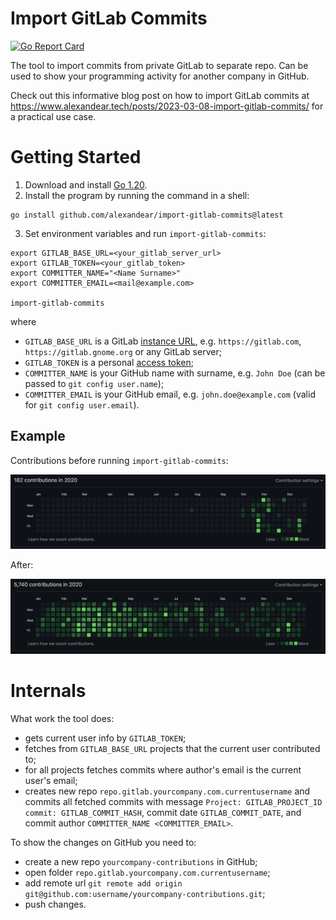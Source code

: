 # Import GitLab Commits

[![Go Report Card](https://goreportcard.com/badge/github.com/alexandear/import-gitlab-commits)](https://goreportcard.com/report/github.com/alexandear/import-gitlab-commits)

The tool to import commits from private GitLab to separate repo. Can be used to show your programming activity for another company in GitHub.

Check out this informative blog post on how to import GitLab commits at https://www.alexandear.tech/posts/2023-03-08-import-gitlab-commits/ for a practical use case.

# Getting Started

1. Download and install [Go 1.20](https://go.dev/dl/).
2. Install the program by running the command in a shell:
```shell
go install github.com/alexandear/import-gitlab-commits@latest
```

3. Set environment variables and run `import-gitlab-commits`:
```shell
export GITLAB_BASE_URL=<your_gitlab_server_url>
export GITLAB_TOKEN=<your_gitlab_token>
export COMMITTER_NAME="<Name Surname>"
export COMMITTER_EMAIL=<mail@example.com>

import-gitlab-commits
```

where
- `GITLAB_BASE_URL` is a GitLab [instance URL](https://stackoverflow.com/questions/58236175/what-is-a-gitlab-instance-url-and-how-can-i-get-it), e.g. `https://gitlab.com`, `https://gitlab.gnome.org` or any GitLab server;
- `GITLAB_TOKEN` is a personal [access token](https://docs.gitlab.com/ee/user/profile/personal_access_tokens.html#create-a-personal-access-token);
- `COMMITTER_NAME` is your GitHub name with surname, e.g. `John Doe` (can be passed to `git config user.name`);
- `COMMITTER_EMAIL` is your GitHub email, e.g. `john.doe@example.com` (valid for `git config user.email`).

## Example

Contributions before running `import-gitlab-commits`:

<img src="./screenshots/contribs_before.png" width="1000">

After:

<img src="./screenshots/contribs_after.png" width="1000">

# Internals

What work the tool does:
* gets current user info by `GITLAB_TOKEN`;
* fetches from `GITLAB_BASE_URL` projects that the current user contributed to;
* for all projects fetches commits where author's email is the current user's email;
* creates new repo `repo.gitlab.yourcompany.com.currentusername` and commits all fetched commits with message
`Project: GITLAB_PROJECT_ID commit: GITLAB_COMMIT_HASH`, commit date `GITLAB_COMMIT_DATE`, and commit author `COMMITTER_NAME <COMMITTER_EMAIL>`.

To show the changes on GitHub you need to:
* create a new repo `yourcompany-contributions` in GitHub;
* open folder `repo.gitlab.yourcompany.com.currentusername`;
* add remote url `git remote add origin git@github.com:username/yourcompany-contributions.git`;
* push changes.
